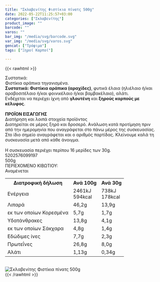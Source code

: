 ```yaml
---
title: "Σκλαβενίτης Φιστίκια πίνατς 500g"
date: 2022-05-22T11:25:57+03:00
categories: ["Σκλαβενίτης"]
product_image: ""
barcode: ""
varos: ""
bar_img: "/media/svg/barcode.svg"
var_img: "/media/svg/varos.svg"
gencat: ["Τρόφιμα"]
tags: ["Ξηροί Καρποί"]

---
```

{{< rawhtml >}}

<div class="sload503"><div class="product"><div id="sistatika">Συστατικά:</div><div class="alltext">Φιστίκια αράπικα τηγανισμένα.<br><b>Συστατικά: Φιστίκια αράπικα (αραχίδες)</b>, φυτικά έλαια (ηλιέλαιο ή/και αραβοσιτέλαιο ή/και φοινικέλαιο ή/και βαμβακέλαιο), αλάτι.<br>Ενδέχεται να περιέχει ίχνη από <b>γλουτένη</b> και <b>ξηρούς καρπούς με κέλυφος</b>.<br><br><b>ΠΡΟΪΟΝ ΕΙΣΑΓΩΓΗΣ</b></div><div id="loipa">Διατήρηση και λοιπά στοιχεία προϊόντος</div><div class="alltext">Διατηρείται σε μέρος ξηρό και δροσερό. Aνάλωση κατά προτίμηση πριν από την ημερομηνία που αναγράφεται στο πάνω μέρος της συσκευασίας. Στο ίδιο σημείο αναγράφεται και ο αριθμός παρτίδας. Κλείνουμε καλά τη συσκευασία μετά από κάθε άνοιγμα.<br><br>Η συσκευασία περιέχει περίπου 16 μερίδες των 30g.</div><div id="barcode"><div id="barimage1"></div><span id="bartext">5202576099197</span></div><div id="varos"><div id="varosimage1"></div><span id="varostext">500g</span></div><div id="kivotio">ΠΕΡΙΕΧΟΜΕΝΟ ΚΙΒΩΤΙΟΥ:<br>Αναμένεται</div><div class="tabout"><table id="diatable"><tbody><tr><th>Διατροφική δήλωση</th><th>Ανά 100g</th><th>Ανά 30g<br></th></tr><tr><td class="texr2">Ενέργεια</td><td class="texr">2461kJ<br>594kcal</td><td class="texr">738kJ<br>178kcal<br></td></tr><tr><td class="texr2">Λιπαρά</td><td class="texr">46,2g</td><td class="texr">13,9g<br></td></tr><tr><td class="gray">εκ των οποίων Κορεσµένα</td><td class="gray2">5,7g</td><td class="gray2">1,7g<br></td></tr><tr><td class="texr2">Yδατάνθρακες</td><td class="texr">13,8g</td><td class="texr">4,1g<br></td></tr><tr><td class="gray">εκ των οποίων Σάκχαρα</td><td class="gray2">4,8g</td><td class="gray2">1,4g<br></td></tr><tr><td class="texr2">Eδώδιμες ίνες</td><td class="texr">7,7g</td><td class="texr">2,3g<br></td></tr><tr><td class="texr2">Πρωτεΐνες</td><td class="texr">26,8g</td><td class="texr">8,0g<br></td></tr><tr><td class="texr2">Αλάτι</td><td class="texr">1,13g</td><td class="texr">0,34g<br></td></tr></tbody></table></div><br><div class="pimg"><img alt="Σκλαβενίτης Φιστίκια πίνατς 500g" title="Σκλαβενίτης Φιστίκια πίνατς 500g" src="/media/images/sklavenitis-fistikia-pinats-500g.jpg"></div></div></div>
{{< /rawhtml >}}


